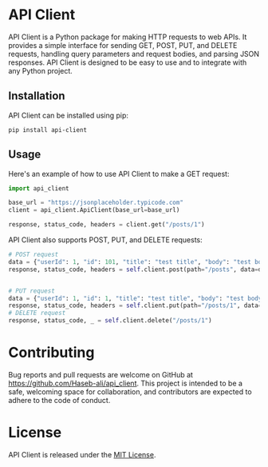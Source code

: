 # API Client

API Client is a Python package for making HTTP requests to web APIs. It provides a simple interface for sending GET, POST, PUT, and DELETE requests, handling query parameters and request bodies, and parsing JSON responses. API Client is designed to be easy to use and to integrate with any Python project.

## Installation

API Client can be installed using pip:
```
pip install api-client
```

## Usage

Here's an example of how to use API Client to make a GET request:

```python
import api_client

base_url = "https://jsonplaceholder.typicode.com"
client = api_client.ApiClient(base_url=base_url)

response, status_code, headers = client.get("/posts/1")


```
API Client also supports POST, PUT, and DELETE requests:
```python
# POST request
data = {"userId": 1, "id": 101, "title": "test title", "body": "test body"}
response, status_code, headers = self.client.post(path="/posts", data=data)


# PUT request
data = {"userId": 1, "id": 1, "title": "test title", "body": "test body"}
response, status_code, headers = self.client.put(path="/posts/1", data=data)
# DELETE request
response, status_code, _ = self.client.delete("/posts/1")
```

#  Contributing
Bug reports and pull requests are welcome on GitHub at https://github.com/Haseb-ali/api_client. This project is intended to be a safe, welcoming space for collaboration, and contributors are expected to adhere to the code of conduct.


# License
API Client is released under the [MIT License](URL).
